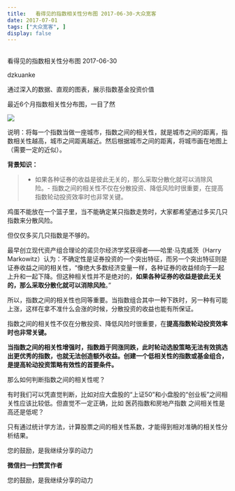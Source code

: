 ```yaml
---
title:   看得见的指数相关性分布图 2017-06-30-大众宽客
date: 2017-07-01
tags: ["大众宽客", ]
display: false
---
```



## 



看得见的指数相关性分布图 2017-06-30




dzkuanke




通过深入的数据、直观的图表，展示指数基金投资价值


最近6个月指数相关性分布图，一目了然



<img data-s="300,640" data-type="png" src="http://mmbiz.qpic.cn/mmbiz_png/PKw3FQPmhIiaNP32ukXhbgJoK8EyIYllr6Bl2xNCXHlMGATNt5uw073eS4mDRJewrs1ibfuFREWO3u3P7diafeauQ/0?wx_fmt=png" data-ratio="0.8203883495145631" data-w="1236"/>

说明：将每一个指数当做一座城市，指数之间的相关性，就是城市之间的距离，指数相关性越高，城市之间距离越近。然后根据城市之间的距离，将城市画在地图上（需要一定的近似）。





**背景知识：**

> - 如果各种证券的收益是彼此无关的，那么采取分散化就可以消除风险。- 指数之间的相关性不仅在分散投资、降低风险时很重要，在提高指数轮动投资效率时也非常关键。





鸡蛋不能放在一个篮子里，当不能确定某只指数走势时，大家都希望通过多买几只指数来分散风险。



但仅仅多买几只指数是不够的。



最早创立现代资产组合理论的诺贝尔经济学奖获得者——哈里·马克威茨（Harry Markowitz）认为：不确定性是证券投资的一个突出特征，而另一个突出特征则是证券收益之间的相关性，“像绝大多数经济变量一样，各种证券的收益倾向于一起上升和一起下降。但这种相关性并不是绝对的，**如果各种证券的收益是彼此无关的，那么采取分散化就可以消除风险**。”



所以，指数之间的相关性也同等重要。当指数组合其中一种下跌时，另一种有可能上涨，这样在拿不准什么会涨的时候，分散投资的收益也能有所保证。



指数之间的相关性不仅在分散投资、降低风险时很重要，在**提高指数轮动投资效率时也非常关键。**



**当指数之间的相关性增强时，指数趋于同涨同跌，此时轮动选股策略无法有效挑选出更优秀的指数，也就无法创造额外收益。创建一个低相关性的指数或基金组合，是提高轮动投资策略有效性的首要条件。**



那么如何判断指数之间的相关性呢？



有时我们可以凭直觉判断，比如对应大盘股的“上证50”和小盘股的“创业板”之间相关性应该比较低。但直觉不一定正确，比如 医药指数和房地产指数 之间相关性是高还是低呢？



只有通过统计学方法，计算股票之间的相关性系数，才能得到相对准确的相关性分析结果。





您的鼓励，是我继续分享的动力


**微信扫一扫赞赏作者**






您的鼓励，是我继续分享的动力